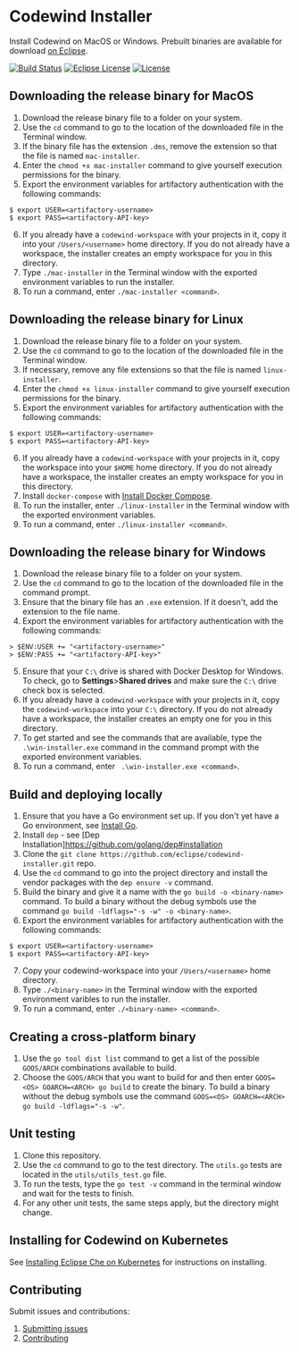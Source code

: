 # Codewind Installer
Install Codewind on MacOS or Windows.
Prebuilt binaries are available for download [on Eclipse](https://download.eclipse.org/codewind/codewind-installer/).

[![Build Status](https://travis.ibm.com/dev-ex/codewind-installer.svg?token=jLZpzPrJozeLHsb1tpsR&branch=master)](https://travis.ibm.com/dev-ex/codewind-installer)
[![Eclipse License](https://img.shields.io/badge/license-Eclipse-brightgreen.svg)](https://github.ibm.com/dev-ex/tempest/blob/master/LICENSE)
[![License](https://img.shields.io/badge/License-EPL%202.0-red.svg?label=license&logo=eclipse)](https://www.eclipse.org/legal/epl-2.0/)

## Downloading the release binary for MacOS
1. Download the release binary file to a folder on your system.
2. Use the `cd` command to go to the location of the downloaded file in the Terminal window.
3. If the binary file has the extension `.dms`, remove the extension so that the file is named `mac-installer`.
4. Enter the `chmod +x mac-installer` command to give yourself execution permissions for the binary.
5. Export the environment variables for artifactory authentication with the following commands:
```
$ export USER=<artifactory-username>
$ export PASS=<artifactory-API-key>
```
6. If you already have a `codewind-workspace` with your projects in it, copy it into your `/Users/<username>` home directory. If you do not already have a workspace, the installer creates an empty workspace for you in this directory.
7. Type `./mac-installer` in the Terminal window with the exported environment variables to run the installer.
8. To run a command, enter `./mac-installer <command>`.

## Downloading the release binary for Linux
1. Download the release binary file to a folder on your system.
2. Use the `cd` command to go to the location of the downloaded file in the Terminal window.
3. If necessary, remove any file extensions so that the file is named `linux-installer`.
4. Enter the `chmod +x linux-installer` command to give yourself execution permissions for the binary. 
5. Export the environment variables for artifactory authentication with the following commands:
```
$ export USER=<artifactory-username>
$ export PASS=<artifactory-API-key>
```
6. If you already have a `codewind-workspace` with your projects in it, copy the workspace into your `$HOME` home directory. If you do not already have a workspace, the installer creates an empty workspace for you in this directory.
7. Install `docker-compose` with [Install Docker Compose](https://docs.docker.com/compose/install/).
8. To run the installer, enter `./linux-installer` in the Terminal window with the exported environment variables.
9. To run a command, enter `./linux-installer <command>`.

## Downloading the release binary for Windows
1. Download the release binary file to a folder on your system.
2. Use the `cd` command to go to the location of the downloaded file in the command prompt.
3. Ensure that the binary file has an `.exe` extension. If it doesn't, add the extension to the file name.
4. Export the environment variables for artifactory authentication with the following commands:
```
> $ENV:USER += "<artifactory-username>"
> $ENV:PASS += "<artifactory-API-key>"
```
5. Ensure that your `C:\` drive is shared with Docker Desktop for Windows. To check, go to **Settings**>**Shared drives** and make sure the `C:\` drive check box is selected.
6. If you already have a `codewind-workspace` with your projects in it, copy the `codewind-workspace` into your `C:\` directory. If you do not already have a workspace, the installer creates an empty one for you in this directory.
7. To get started and see the commands that are available, type the ` .\win-installer.exe` command in the command prompt with the exported environment variables.
8. To run a command, enter ` .\win-installer.exe <command>`.

## Build and deploying locally
1. Ensure that you have a Go environment set up. If you don't yet have a Go environment, see [Install Go](https://golang.org/doc/install).
2. Install `dep` - see [Dep Installation]https://github.com/golang/dep#installation
3. Clone the `git clone https://github.com/eclipse/codewind-installer.git` repo.
4. Use the `cd` command to go into the project directory and install the vendor packages with the `dep ensure -v` command.
5. Build the binary and give it a name with the `go build -o <binary-name>` command. To build a binary without the debug symbols use the command `go build -ldflags="-s -w" -o <binary-name>`.
6. Export the environment variables for artifactory authentication with the following commands:
```
$ export USER=<artifactory-username>
$ export PASS=<artifactory-API-key>
```
7. Copy your codewind-workspace into your `/Users/<username>` home directory.
8. Type `./<binary-name>` in the Terminal window with the exported environment varibles to run the installer.
9. To run a command, enter `./<binary-name> <command>`.

## Creating a cross-platform binary
1. Use the `go tool dist list` command to get a list of the possible `GOOS/ARCH` combinations available to build.
2. Choose the `GOOS/ARCH` that you want to build for and then enter `GOOS=<OS> GOARCH=<ARCH> go build` to create the binary. To build a binary without the debug symbols use the command `GOOS=<OS> GOARCH=<ARCH> go build -ldflags="-s -w"`.

## Unit testing
1. Clone this repository.
2. Use the `cd` command to go to the test directory. The `utils.go` tests are located in the `utils/utils_test.go` file.
3. To run the tests, type the `go test -v` command in the terminal window and wait for the tests to finish.
4. For any other unit tests, the same steps apply, but the directory might change.

 ## Installing for Codewind on Kubernetes

See [Installing Eclipse Che on Kubernetes](https://github.ibm.com/dev-ex/che-docs/wiki/Installing-Eclipse-Che-on-Kubernetes) for instructions on installing.

## Contributing
Submit issues and contributions:
1. [Submitting issues](https://github.com/eclipse/codewind/issues)
2. [Contributing](CONTRIBUTING.md)
